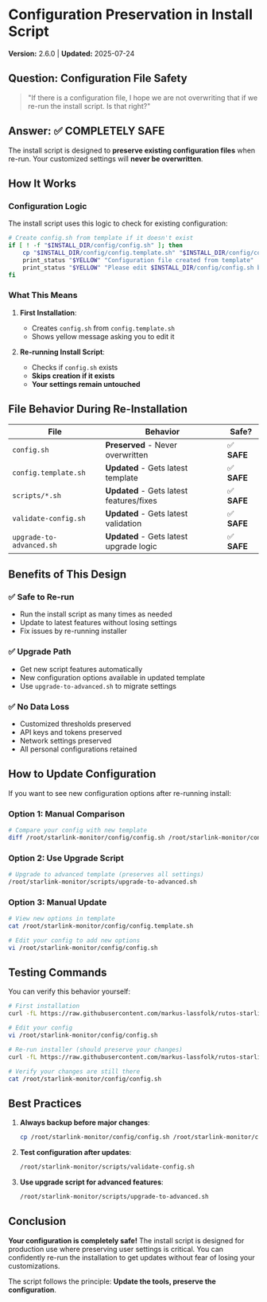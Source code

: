 # Configuration Preservation in Install Script

**Version:** 2.6.0 | **Updated:** 2025-07-24

## Question: Configuration File Safety

> "If there is a configuration file, I hope we are not overwriting that if we re-run the install script. Is that right?"

## Answer: ✅ **COMPLETELY SAFE**

The install script is designed to **preserve existing configuration files** when re-run. Your customized settings will
**never be overwritten**.

## How It Works

### Configuration Logic

The install script uses this logic to check for existing configuration:

```bash
# Create config.sh from template if it doesn't exist
if [ ! -f "$INSTALL_DIR/config/config.sh" ]; then
    cp "$INSTALL_DIR/config/config.template.sh" "$INSTALL_DIR/config/config.sh"
    print_status "$YELLOW" "Configuration file created from template"
    print_status "$YELLOW" "Please edit $INSTALL_DIR/config/config.sh before using"
fi
```

### What This Means

1. **First Installation**:

   - Creates `config.sh` from `config.template.sh`
   - Shows yellow message asking you to edit it

2. **Re-running Install Script**:
   - Checks if `config.sh` exists
   - **Skips creation if it exists**
   - **Your settings remain untouched**

## File Behavior During Re-Installation

| File                     | Behavior                                 | Safe?       |
| ------------------------ | ---------------------------------------- | ----------- |
| `config.sh`              | **Preserved** - Never overwritten        | ✅ **SAFE** |
| `config.template.sh`     | **Updated** - Gets latest template       | ✅ **SAFE** |
| `scripts/*.sh`           | **Updated** - Gets latest features/fixes | ✅ **SAFE** |
| `validate-config.sh`     | **Updated** - Gets latest validation     | ✅ **SAFE** |
| `upgrade-to-advanced.sh` | **Updated** - Gets latest upgrade logic  | ✅ **SAFE** |

## Benefits of This Design

### ✅ **Safe to Re-run**

- Run the install script as many times as needed
- Update to latest features without losing settings
- Fix issues by re-running installer

### ✅ **Upgrade Path**

- Get new script features automatically
- New configuration options available in updated template
- Use `upgrade-to-advanced.sh` to migrate settings

### ✅ **No Data Loss**

- Customized thresholds preserved
- API keys and tokens preserved
- Network settings preserved
- All personal configurations retained

## How to Update Configuration

If you want to see new configuration options after re-running install:

### Option 1: Manual Comparison

```bash
# Compare your config with new template
diff /root/starlink-monitor/config/config.sh /root/starlink-monitor/config/config.template.sh
```

### Option 2: Use Upgrade Script

```bash
# Upgrade to advanced template (preserves all settings)
/root/starlink-monitor/scripts/upgrade-to-advanced.sh
```

### Option 3: Manual Update

```bash
# View new options in template
cat /root/starlink-monitor/config/config.template.sh

# Edit your config to add new options
vi /root/starlink-monitor/config/config.sh
```

## Testing Commands

You can verify this behavior yourself:

```bash
# First installation
curl -fL https://raw.githubusercontent.com/markus-lassfolk/rutos-starlink-failover/main/scripts/install.sh | sh

# Edit your config
vi /root/starlink-monitor/config/config.sh

# Re-run installer (should preserve your changes)
curl -fL https://raw.githubusercontent.com/markus-lassfolk/rutos-starlink-failover/main/scripts/install.sh | sh

# Verify your changes are still there
cat /root/starlink-monitor/config/config.sh
```

## Best Practices

1. **Always backup before major changes**:

   ```bash
   cp /root/starlink-monitor/config/config.sh /root/starlink-monitor/config/config.sh.backup
   ```

2. **Test configuration after updates**:

   ```bash
   /root/starlink-monitor/scripts/validate-config.sh
   ```

3. **Use upgrade script for advanced features**:

   ```bash
   /root/starlink-monitor/scripts/upgrade-to-advanced.sh
   ```

## Conclusion

**Your configuration is completely safe!** The install script is designed for production use where preserving user
settings is critical. You can confidently re-run the installation to get updates without fear of losing your
customizations.

The script follows the principle: **Update the tools, preserve the configuration**.
